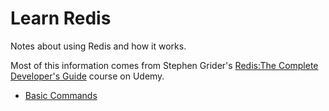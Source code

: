 # Learn Redis

Notes about using Redis and how it works.

Most of this information comes from Stephen Grider's [Redis:The Complete Developer's Guide](https://www.udemy.com/course/redis-the-complete-developers-guide-p/) course on Udemy.

* [Basic Commands](basic-commands.md)


